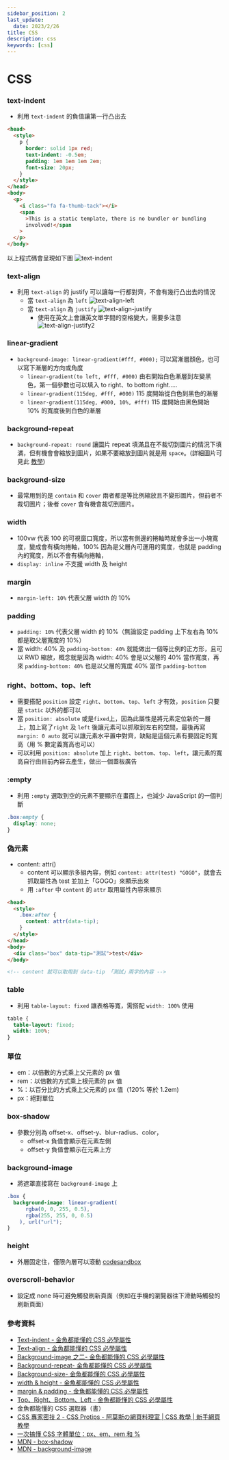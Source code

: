 ```yaml
---
sidebar_position: 2
last_update:
  date: 2023/2/26
title: CSS
description: css
keywords: [css]
---
```


# CSS

### text-indent

- 利用 `text-indent` 的負值讓第一行凸出去

```html
<head>
  <style>
    p {
      border: solid 1px red;
      text-indent: -0.5em;
      padding: 1em 1em 1em 2em;
      font-size: 20px;
    }
  </style>
</head>
<body>
  <p>
    <i class="fa fa-thumb-tack"></i>
    <span
      >This is a static template, there is no bundler or bundling
      involved!</span
    >
  </p>
</body>
```

以上程式碼會呈現如下圖
![text-indent](./img/text-indent.png)

### text-align

- 利用 `text-align` 的 justify 可以讓每一行都對齊，不會有幾行凸出去的情況
  - 當 `text-align` 為 `left`
    ![text-align-left](./img/text-align-left.png)
  - 當 `text-align` 為 `justify`
    ![text-align-justify](./img/text-align-justify.png)
    - 使用在英文上會讓英文單字間的空格變大，需要多注意
      ![text-align-justify2](./img/text-align-justify2.png)

### linear-gradient

- `background-image: linear-gradient(#fff, #000);` 可以寫漸層顏色，也可以寫下漸層的方向或角度
  - `linear-gradient(to left, #fff, #000)` 由右開始白色漸層到左變黑色，第一個參數也可以填入 to right、to bottom right.....
  - `linear-gradient(115deg, #fff, #000)` 115 度開始從白色到黑色的漸層
  - `linear-gradient(115deg, #000, 10%, #fff)` 115 度開始由黑色開始 10% 的寬度後到白色的漸層

### background-repeat

- `background-repeat: round` 讓圖片 repeat 填滿且在不裁切到圖片的情況下填滿，但有機會會縮放到圖片，如果不要縮放到圖片就是用 `space`。(詳細圖片可見此 [教學](https://ithelp.ithome.com.tw/articles/10248942))

### background-size

- 最常用到的是 `contain` 和 `cover` 兩者都是等比例縮放且不變形圖片，但前者不裁切圖片；後者 `cover` 會有機會裁切到圖片。

### width

- 100vw 代表 100 的可視窗口寬度，所以當有側邊的捲軸時就會多出一小塊寬度，變成會有橫向捲軸，100% 因為是父層內可運用的寬度，也就是 padding 內的寬度，所以不會有橫向捲軸，
- `display: inline` 不支援 width 及 height

### margin

- `margin-left: 10%` 代表父層 width 的 10%

### padding

- `padding: 10%` 代表父層 width 的 10%（無論設定 padding 上下左右為 10% 都是取父層寬度的 10%）
- 當 width: 40% 及 `padding-bottom: 40%` 就能做出一個等比例的正方形，且可以 RWD 縮放，概念就是因為 width: 40% 會是以父層的 40% 當作寬度，再來 `padding-bottom: 40%` 也是以父層的寬度 40% 當作 `padding-bottom`

### right、bottom、top、left

- 需要搭配 `position` 設定 `right`、`bottom`、`top`、`left` 才有效，`position` 只要是 `static` 以外的都可以
- 當 `position: absolute` 或是`fixed`上，因為此屬性是將元素定位新的一層上，加上寫了`right` 及 `left` 後讓元素可以抓取到左右的空間，最後再寫 `margin: 0 auto` 就可以讓元素水平置中對齊，缺點是這個元素有要固定的寬高（用 % 數定義寬高也可以）
- 可以利用 `position: absolute` 加上 `right`、`bottom`、`top`、`left`，讓元素的寬高自行由目前內容去產生，做出一個蓋板廣告

### :empty

- 利用 `:empty` 選取到空的元素不要顯示在畫面上，也減少 JavaScript 的一個判斷

```css
.box:empty {
  display: none;
}
```

### 偽元素

- content: attr()
  - content 可以顯示多組內容，例如 `content: attr(test) "GOGO"`，就會去抓取屬性為 test 並加上「GOGO」來顯示出來
  - 用 `:after` 中 `content` 的 `attr` 取用屬性內容來顯示

```html
<head>
  <style>
    .box:after {
      content: attr(data-tip);
    }
  </style>
</head>
<body>
  <div class="box" data-tip="測試">test</div>
</body>

<!-- content 就可以取用到 data-tip 「測試」兩字的內容 -->
```

### table

- 利用 `table-layout: fixed` 讓表格等寬，需搭配 `width: 100%` 使用

```css
table {
  table-layout: fixed;
  width: 100%;
}
```

### 單位

- em：以倍數的方式乘上父元素的 px 值
- rem：以倍數的方式乘上根元素的 px 值
- %：以百分比的方式乘上父元素的 px 值（120% 等於 1.2em)
- px：絕對單位

### box-shadow

- 參數分別為 offset-x、offset-y、blur-radius、color，
  - offset-x 負值會顯示在元素左側
  - offset-y 負值會顯示在元素上方

### background-image

- 將遮罩直接寫在 `background-image` 上

```css
.box {
  background-image: linear-gradient(
      rgba(0, 0, 255, 0.5),
      rgba(255, 255, 0, 0.5)
    ), url("url");
}
```

### height

- 外層固定住，僅限內層可以滾動 [codesandbox](https://codesandbox.io/s/scroll-element-l387fs?file=/index.html)

### overscroll-behavior

- 設定成 none 時可避免觸發刷新頁面（例如在手機的瀏覽器往下滑動時觸發的刷新頁面）

### 參考資料

- [Text-indent - 金魚都能懂的 CSS 必學屬性](https://ithelp.ithome.com.tw/articles/10243388)
- [Text-align - 金魚都能懂的 CSS 必學屬性](https://ithelp.ithome.com.tw/articles/10243882)
- [Background-image 之二- 金魚都能懂的 CSS 必學屬性](https://ithelp.ithome.com.tw/articles/10248148)
- [Background-repeat- 金魚都能懂的 CSS 必學屬性](https://ithelp.ithome.com.tw/articles/10248942)
- [Background-size- 金魚都能懂的 CSS 必學屬性](https://ithelp.ithome.com.tw/articles/10249362)
- [width & height - 金魚都能懂的 CSS 必學屬性](https://ithelp.ithome.com.tw/articles/10251849)
- [margin & padding - 金魚都能懂的 CSS 必學屬性](https://ithelp.ithome.com.tw/articles/10252624)
- [Top、Right、Bottom、Left - 金魚都能懂的 CSS 必學屬性](https://ithelp.ithome.com.tw/articles/10253814)
- 金魚都能懂的 CSS 選取器（書）
- [CSS 專家密技 2 - CSS Protips - 阿莫斯の網頁料理室 | CSS 教學 | 新手網頁教學](https://www.youtube.com/watch?v=PiczFSV9xGg&list=PLqivELodHt3gYOrZe4oVUP4_TNRJunD5P&index=2&ab_channel=CSScoke)
- [一次搞懂 CSS 字體單位：px、em、rem 和 %](https://www.oxxostudio.tw/articles/201809/css-font-size.html)
- [MDN - box-shadow](https://developer.mozilla.org/zh-TW/docs/Web/CSS/box-shadow)
- [MDN - background-image](https://developer.mozilla.org/zh-CN/docs/Web/CSS/background-image)
